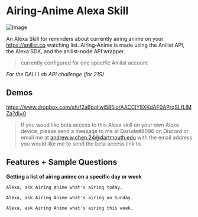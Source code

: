 # Airing-Anime Alexa Skill

![Image](https://i.imgur.com/xvZIaan.png)

An Alexa Skill for reminders about currently airing anime on your https://anilist.co watching list. Airing-Anime is made using the Anilist API, the Alexa SDK, and the anilist-node API wrapper.

>currently configured for one specific Anilist account

*For the DALI Lab API challenge (for 21S)*

## Demos
https://www.dropbox.com/sh/f2a6pqliwj585io/AACClY8XKdAF0APrqSLfLlMZa?dl=0

> If you woud like beta access to this Alexa skill on your own Alexa device, please send a message to me at Darude#8096 on Discord or email me at andrew.w.chen.24@dartmouth.edu with the email address you would like me to send the beta access link to.

## Features + Sample Questions

**Getting a list of airing anime on a specific day or week**

`Alexa, ask Airing Anime what's airing today.`

`Alexa, ask Airing Anime what's airing on Sunday.`

`Alexa, ask Airing Anime what's airing this week.`


